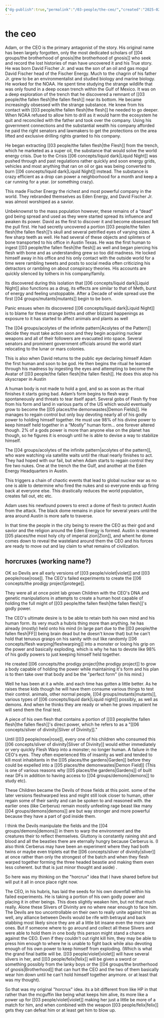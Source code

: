 ```yaml
---
{"dg-publish":true,"permalink":"/03-people/the-ceo/","created":"2025-02-21T14:10:51.466-06:00","updated":"2024-12-27T11:31:50.531-06:00"}
---
```


# the ceo

Adam, or the CEO is the primary antagonist of the story.  His original name has been largely forgotten, only the most dedicated scholars of [[04 groups/the brotherhood of gnosis\|the brotherhood of gnosis]] who seek and record the lost histories of man have uncovered it and his True story.  He was born David Fischer Jr.  and was the son of an oil and gas mogul David Fischer head of the Fischer Energy.  Much to the chagrin of his father Jr. grew to be an environmentalist and studied biology and marine biology.  He worked for the NOAA.  He spent time studying the strange wildlife that was only found in a deep ocean trench within the Gulf of Mexico. It was on a deep exploration of the trench that he discovered a remnant of [[03 people/the fallen flesh\|the fallen flesh]] near its bottom.  He became increasingly obsessed with the strange substance.   He knew from his contact with [[03 people/the fallen flesh\|the flesh]] he needed to go deeper.  When NOAA refused to allow him to drill as it would harm the ecosystem he quit and reconciled with the father and took over the company.  Using his government connections and the substantial wealth his company afforded he paid the right senators and lawmakers to get the protections on the area lifted and exclusive drilling rights granted to his company.

He began extracting [[03 people/the fallen flesh\|the Flesh]] from the trench, which he marketed as a super oil, the substance that would solve the world energy crisis. Due to the Crisis [[06 concepts/liquid dark\|Liquid Night]] was pushed through and past regulations rather quickly and soon energy grids, vehicles and most anything that ran on oil or gas was being converted to burn [[06 concepts/liquid dark\|Liquid Night]] instead.  The substance is crazy efficient as a drop can power a neighborhood for a month and keep a car running for a year.  (or something crazy).  

This made Fischer Energy the richest and most powerful company in the world.  They rebranded themselves as Eden Energy, and David Fischer Jr. was almost worshiped as a savior. 

Unbeknownst to the mass population however, these remains of a “dead” god being spread and used as they were started spread its influence and awaken its power.  David as the first to discover it and become obsessed felt the pull first.  He had secretly uncovered a portion [[03 people/the fallen flesh\|the fallen flesh]]’s skull and several petrified eyes of varying sizes.  A few sharp teeth as well.  He had several of these objects and splinters of bone transported to his office in Austin Texas.  He was the first human to ingest [[03 people/the fallen flesh\|the flesh]] as well and began piercing his flesh with bone and as understanding grew so too did madness.  He locked himself away in his office and his only contact with the outside world for a time were rambling tweets and posts to social media often criticizing his detractors or rambling on about conspiracy theories.  His accounts are quickly silenced by tothers in his company/family.

Its discovered during this isolation that [[06 concepts/liquid dark\|Liquid Night]] also functions as a drug, its effects are similar to that of Meth, burst of energy and feeling unstoppable.  After a Decade of wide spread use the first [[04 groups/mutants\|mutants]] begin to be born.  

Panic ensues when its discovered [[06 concepts/liquid dark\|Liquid Night]] is to blame for these strange births and other blizzard happenings as exposure to it has started to affect animals and plants as well

The [[04 groups/acolytes of the infinite pattern\|Acolytes of the Pattern]] decide they must take action soon and they begin acquiring nuclear weapons and all of their followers are evacuated into space.  Several senators and prominent government officials around the world start relocating to the lunar or mars colonies.  

This is also when David returns to the public eye declaring himself Adam the first human and soon to be god.  He then begins the ritual he learned through his madness by ingesting the eyes and attempting to become the Avatar of [[03 people/the fallen flesh\|the fallen flesh]].  He does this atop his skyscraper in Austin

A human body is not made to hold a god, and so as soon as the ritual finishes it starts going bad.  Adam’s form begins to flesh warp spontaneously and threats to tear itself apart. Several gobs of Flesh fly free from his form and land in various parts of the US which would eventually grow to become the [[05 places/the demonwastes\|Demon Fields]].  He manages to regain control but only buy devoting nearly all of his godly power to holding himself together. He must use 98% of his divine power to keep himself held together in a “Mostly” human form… one forever altered though.  2% of a gods power is more than anyone else on the planet has though, so he figures it is enough until he is able to devise a way to stabilize himself.

The [[04 groups/acolytes of the infinite pattern\|acolytes of the pattern]], who ware watching via satellite  waits until the ritual nearly finishes to act.  They had hoped with our fail, but when Adam starts to regain control they fire two nukes.  One at the trench the the Gulf, and another at the Eden Energy Headquarters in Austin. 

This triggers a chain of chaotic events that lead to global nuclear war as no one is able to determine who fired the nukes and so everyone ends up firing back at everyone else.  This drastically reduces the world population, creates fall out, etc etc. 

Adam uses his newfound powers to erect a dome of flesh to protect Austin from the attack. The black dome remains in place for several years until the area around Austin is more safe to traverse.  

In that time the people in the city being to revere the CEO as their god and savior and the religion around the Eden Energy is formed.  Austin is renamed [[05 places/the most holy city of imperial zion\|Zion]], and whent he dome comes down to reveal the wasteland around them the CEO and his forces are ready to move out and lay claim to what remains of civilization.

## horcruxes (working name?)
OK so Devils are all early versions of [[03 people/violet\|violet]] and [[03 people/rose\|rose]]. The CEO's failed experiments to create the [[06 concepts/the prodigy project\|protege]].

They were all at once point lab grown Children with the CEO's DNA and genetic manipulations in attempts to create a human host capable of holding the full might of [[03 people/the fallen flesh\|the fallen flesh]]'s godly power.

The CEO's ultimate desire is to be able to retain both his own mind and his human form. its very much a hubris thing more than anything. he has already (mostly) held onto his mind (in large part due to the [[03 people/the fallen flesh\|FF]] being brain dead but he doesn't know that) but he can't hold that tenuous grasps on his sanity with out like randomly [[06 concepts/flesh warping\|fleshwarping]] into a monster or losing his grip on the power and basically exploding, which is why he has to devote like 98% of his godly powers to just keeping himself held together.

He created [[06 concepts/the prodigy project\|the prodigy project]] to grow a body capable of holding the power while maintaining it's form and his plan is to then take over that body and be the "perfect form" (in his mind.)

Well he has been at it a while. and each time has gotten a little better. As he raises these kids though he will have them consume various things to test their control. animals, other normal people, [[04 groups/mutants\|mutants]], various types of [[06 concepts/liquid dark\|Liquid night]] possibly, as well as demons. And when he thinks they are ready or when he grows impatient he will send them the final test.

A piece of his own flesh that contains a portion of [[03 people/the fallen flesh\|the fallen flesh]]'s direct power, which he refers to as a "[[06 concepts/sliver of divinity\|Sliver of Divinity]]."

Until [[03 people/rose\|rose]], every one of his children who consumed this [[06 concepts/sliver of divinity\|Sliver of Divinity]] would either immediately or very quickly Flesh Warp into a monster; no longer human. A failure in the CEO's eyes. They often experienced fits of insanity as well and tended to kill most inhabitants in the [[05 places/the gardens\|Garden]] before they could be expelled into a [[05 places/the demonwastes\|Demon Field]] (This is one of various reasons why [[05 places/the gardens\|Gardens]] of built near DFs in addition to having access to [[04 groups/demons\|demons]] to study etc).

These Children became the Devils of those fields at this point. some of the later versions fleshwarped less and might still look closer to human, other regain some of their sanity and can be spoken to and reasoned with. the earlier ones (like Cerberus) remain mostly unfeeling rage beast like many [[04 groups/demons\|demons]] are but way stronger and more powerful because they have a part of god inside them.

I think the Devils manipulate the fields and the [[04 groups/demons\|demons]] in them to warp the environment and the creatures their to reflect themselves. Gluttony is constantly raining shit and blood and all the beasties there are eternally hungry because Cerberus is. (I also think Cerberus may have been an experiment where they had both twins or maybe even triplets eat the [[06 concepts/sliver of divinity\|sliver]] at once rather than only the strongest of the batch and when they flesh warped together forming the three headed beastie and making them even less coherent. but that is just minor thought and aside) .

So here was my thinking on the "horcrux" idea that I have shared before but will put it all in once place right now.

The CEO, in his hubris, has laid the seeds for his own downfall within his failed experiments. He is taking a portion of his own godly power and placing it in other beings. This does slightly weaken him, but not that much really. Alone these Slivers of Divinity are no where near enough to face him. The Devils are too uncontrollable on their own to really unite against him as well, any alliance between Devils would be rife with betrayal and back stabbing most likely since they are all a little bit insane even the more sane ones. But if someone where to go around and collect all these Slivers and were able to hold them in one body this person might stand a chance against the CEO. Even if they couldn't out right kill him, they may be able to press him enough to where he is unable to fight back while also devoting enough of his own power to keep himself from exploding. (Which is what the grand final battle will be. [[03 people/violet\|violet]] will have several slivers in her, and [[03 people/felix\|felix]] will be given a sword or something possibly from the lanky boys or the [[04 groups/the brotherhood of gnosis\|Brotherhood]] that can hurt the CEO and the two of them basically wear him down until he can't hold himself together anymore. or at least that was my thought).

So that was my original "horcrux" idea. its a bit different from like HP in that rather than the mcguffin like being what keeps him alive, its more like a power up for [[03 people/violet\|violet]] making her just a little be more of a match for him, and when combined with the weapon [[03 people/felix\|felix]] gets they can defeat him or at least get him to blow up.